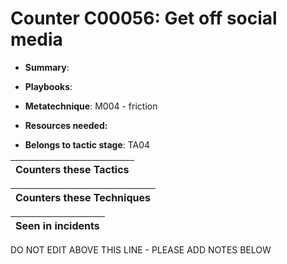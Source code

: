 # Counter C00056: Get off social media

* **Summary**: 

* **Playbooks**: 

* **Metatechnique**: M004 - friction

* **Resources needed:** 

* **Belongs to tactic stage**: TA04


| Counters these Tactics |
| ---------------------- |



| Counters these Techniques |
| ------------------------- |



| Seen in incidents |
| ----------------- |


DO NOT EDIT ABOVE THIS LINE - PLEASE ADD NOTES BELOW